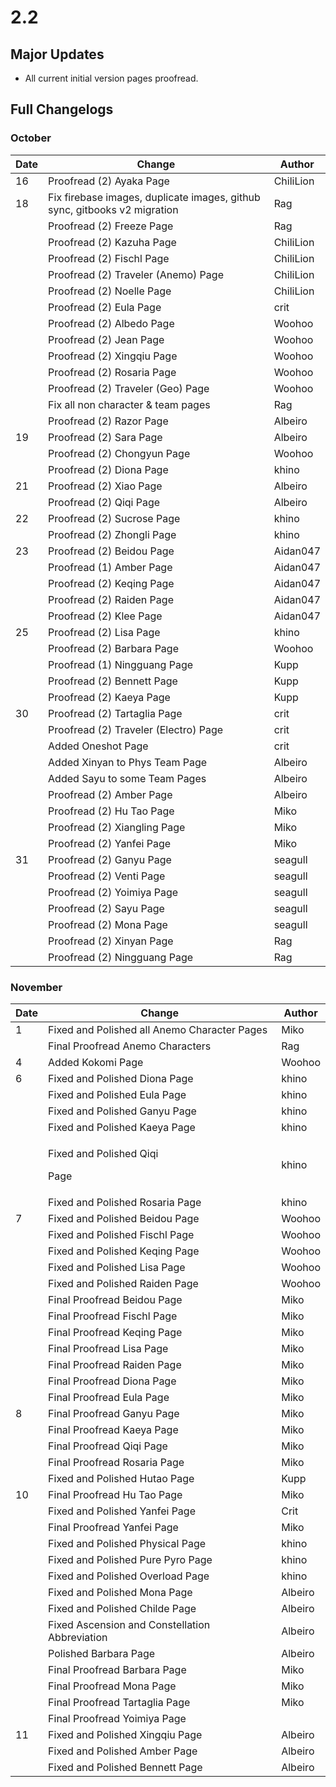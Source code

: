 # 2.2

## Major Updates

* All current initial version pages proofread.

## Full Changelogs

### October

| Date | Change                                                                    | Author    |
| ---- | ------------------------------------------------------------------------- | --------- |
| 16   | Proofread (2) Ayaka Page                                                  | ChiliLion |
| 18   | Fix firebase images, duplicate images, github sync, gitbooks v2 migration | Rag       |
|      | Proofread (2) Freeze Page                                                 | Rag       |
|      | Proofread (2) Kazuha Page                                                 | ChiliLion |
|      | Proofread (2) Fischl Page                                                 | ChiliLion |
|      | Proofread (2) Traveler (Anemo) Page                                       | ChiliLion |
|      | Proofread (2) Noelle Page                                                 | ChiliLion |
|      | Proofread (2) Eula Page                                                   | crit      |
|      | Proofread (2) Albedo Page                                                 | Woohoo    |
|      | Proofread (2) Jean Page                                                   | Woohoo    |
|      | Proofread (2) Xingqiu Page                                                | Woohoo    |
|      | Proofread (2) Rosaria Page                                                | Woohoo    |
|      | Proofread (2) Traveler (Geo) Page                                         | Woohoo    |
|      | Fix all non character & team pages                                        | Rag       |
|      | Proofread (2) Razor Page                                                  | Albeiro   |
| 19   | Proofread (2) Sara Page                                                   | Albeiro   |
|      | Proofread (2) Chongyun Page                                               | Woohoo    |
|      | Proofread (2) Diona Page                                                  | khino     |
| 21   | Proofread (2) Xiao Page                                                   | Albeiro   |
|      | Proofread (2) Qiqi Page                                                   | Albeiro   |
| 22   | Proofread (2) Sucrose Page                                                | khino     |
|      | Proofread (2) Zhongli Page                                                | khino     |
| 23   | Proofread (2) Beidou Page                                                 | Aidan047  |
|      | Proofread (1) Amber Page                                                  | Aidan047  |
|      | Proofread (2) Keqing Page                                                 | Aidan047  |
|      | Proofread (2) Raiden Page                                                 | Aidan047  |
|      | Proofread (2) Klee Page                                                   | Aidan047  |
| 25   | Proofread (2) Lisa Page                                                   | khino     |
|      | Proofread (2) Barbara Page                                                | Woohoo    |
|      | Proofread (1) Ningguang Page                                              | Kupp      |
|      | Proofread (2) Bennett Page                                                | Kupp      |
|      | Proofread (2) Kaeya Page                                                  | Kupp      |
| 30   | Proofread (2) Tartaglia Page                                              | crit      |
|      | Proofread (2) Traveler (Electro) Page                                     | crit      |
|      | Added Oneshot Page                                                        | crit      |
|      | Added Xinyan to Phys Team Page                                            | Albeiro   |
|      | Added Sayu to some Team Pages                                             | Albeiro   |
|      | Proofread (2) Amber Page                                                  | Albeiro   |
|      | Proofread (2) Hu Tao Page                                                 | Miko      |
|      | Proofread (2) Xiangling Page                                              | Miko      |
|      | Proofread (2) Yanfei Page                                                 | Miko      |
| 31   | Proofread (2) Ganyu Page                                                  | seagull   |
|      | Proofread (2) Venti Page                                                  | seagull   |
|      | Proofread (2) Yoimiya Page                                                | seagull   |
|      | Proofread (2) Sayu Page                                                   | seagull   |
|      | Proofread (2) Mona Page                                                   | seagull   |
|      | Proofread (2) Xinyan Page                                                 | Rag       |
|      | Proofread (2) Ningguang Page                                              | Rag       |

### November

| Date | Change                                         | Author  |
| ---- | ---------------------------------------------- | ------- |
| 1    | Fixed and Polished all Anemo Character Pages   | Miko    |
|      | Final Proofread Anemo Characters               | Rag     |
| 4    | Added Kokomi Page                              | Woohoo  |
| 6    | Fixed and Polished Diona Page                  | khino   |
|      | Fixed and Polished Eula Page                   | khino   |
|      | Fixed and Polished Ganyu Page                  | khino   |
|      | Fixed and Polished Kaeya Page                  | khino   |
|      | <p>Fixed and Polished Qiqi</p><p>Page</p>      | khino   |
|      | Fixed and Polished Rosaria Page                | khino   |
| 7    | Fixed and Polished Beidou Page                 | Woohoo  |
|      | Fixed and Polished Fischl Page                 | Woohoo  |
|      | Fixed and Polished Keqing Page                 | Woohoo  |
|      | Fixed and Polished Lisa Page                   | Woohoo  |
|      | Fixed and Polished Raiden Page                 | Woohoo  |
|      | Final Proofread Beidou Page                    | Miko    |
|      | Final Proofread Fischl Page                    | Miko    |
|      | Final Proofread Keqing Page                    | Miko    |
|      | Final Proofread Lisa Page                      | Miko    |
|      | Final Proofread Raiden Page                    | Miko    |
|      | Final Proofread Diona Page                     | Miko    |
|      | Final Proofread Eula Page                      | Miko    |
| 8    | Final Proofread Ganyu Page                     | Miko    |
|      | Final Proofread Kaeya Page                     | Miko    |
|      | Final Proofread Qiqi Page                      | Miko    |
|      | Final Proofread Rosaria Page                   | Miko    |
|      | Fixed and Polished Hutao Page                  | Kupp    |
| 10   | Final Proofread Hu Tao Page                    | Miko    |
|      | Fixed and Polished Yanfei Page                 | Crit    |
|      | Final Proofread Yanfei Page                    | Miko    |
|      | Fixed and Polished Physical Page               | khino   |
|      | Fixed and Polished Pure Pyro Page              | khino   |
|      | Fixed and Polished Overload Page               | khino   |
|      | Fixed and Polished Mona Page                   | Albeiro |
|      | Fixed and Polished Childe Page                 | Albeiro |
|      | Fixed Ascension and Constellation Abbreviation | Albeiro |
|      | Polished Barbara Page                          | Albeiro |
|      | Final Proofread Barbara Page                   | Miko    |
|      | Final Proofread Mona Page                      | Miko    |
|      | Final Proofread Tartaglia Page                 | Miko    |
|      | Final Proofread Yoimiya Page                   |         |
| 11   | Fixed and Polished Xingqiu Page                | Albeiro |
|      | Fixed and Polished Amber Page                  | Albeiro |
|      | Fixed and Polished Bennett Page                | Albeiro |

